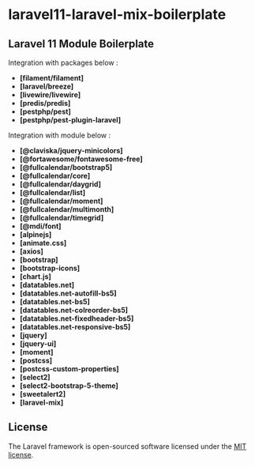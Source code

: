 # laravel11-laravel-mix-boilerplate

## Laravel 11 Module Boilerplate

Integration with packages below :
 - **[filament/filament]**
 - **[laravel/breeze]**
 - **[livewire/livewire]**
 - **[predis/predis]**
 - **[pestphp/pest]**
 - **[pestphp/pest-plugin-laravel]**

Integration with module below :
 - **[@claviska/jquery-minicolors]**
 - **[@fortawesome/fontawesome-free]**
 - **[@fullcalendar/bootstrap5]**
 - **[@fullcalendar/core]**
 - **[@fullcalendar/daygrid]**
 - **[@fullcalendar/list]**
 - **[@fullcalendar/moment]**
 - **[@fullcalendar/multimonth]**
 - **[@fullcalendar/timegrid]**
 - **[@mdi/font]**
 - **[alpinejs]**
 - **[animate.css]**
 - **[axios]**
 - **[bootstrap]**
 - **[bootstrap-icons]**
 - **[chart.js]**
 - **[datatables.net]**
 - **[datatables.net-autofill-bs5]**
 - **[datatables.net-bs5]**
 - **[datatables.net-colreorder-bs5]**
 - **[datatables.net-fixedheader-bs5]**
 - **[datatables.net-responsive-bs5]**
 - **[jquery]**
 - **[jquery-ui]**
 - **[moment]**
 - **[postcss]**
 - **[postcss-custom-properties]**
 - **[select2]**
 - **[select2-bootstrap-5-theme]**
 - **[sweetalert2]**
 - **[laravel-mix]**

## License

The Laravel framework is open-sourced software licensed under the [MIT license](https://opensource.org/licenses/MIT).
